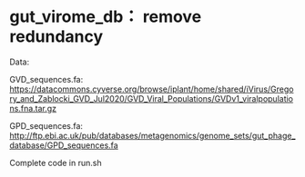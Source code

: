 # gut_virome_db： remove redundancy

Data:

GVD_sequences.fa: https://datacommons.cyverse.org/browse/iplant/home/shared/iVirus/Gregory_and_Zablocki_GVD_Jul2020/GVD_Viral_Populations/GVDv1_viralpopulations.fna.tar.gz

GPD_sequences.fa: http://ftp.ebi.ac.uk/pub/databases/metagenomics/genome_sets/gut_phage_database/GPD_sequences.fa

Complete code in run.sh
